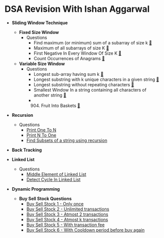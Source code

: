 # DSA Revision With Ishan Aggarwal

* **Sliding Window Technique**
    * **Fixed Size Window**
        - Questions
            * Find maximum (or minimum) sum of a subarray of size k [:link:](/src/main/java/sliding_window/fixed/MaximumSumOfAllSubarrayOfSizeK.java)
            * Maximum of all subarrays of size K [:link:](/src/main/java/sliding_window/fixed/MaximumElementOfEachSubarrayOfSizeK.java)
            * First Negative In Every Window Of Size K [:link:](/src/main/java/sliding_window/fixed/FirstNegativeOfEachSubarrayOfSizeK.java)
            * Count Occurrences of Anagrams [:link:](/src/main/java/sliding_window/fixed/CountAnagrams.java)
    * **Variable Size Window**
        - Questions
            * Longest sub-array having sum k [:link:](/src/main/java/sliding_window/variable/LongestSubarrayWithGivenSumK.java)
            * Longest substring with k unique characters in a given string [:link:](/src/main/java/sliding_window/variable/LongestSubstringWithKUniqueChars.java)
            * Longest substring without repeating characters [:link:](/src/main/java/sliding_window/variable/LongestSubstringWithAllUniqueChars.java)
            * Smallest Window In a string containing all characters of another string [:link:](/src/main/java/sliding_window/variable/SmallestSubstringContainingAllCharsFromPattern.java)
            * 904. Fruit Into Baskets [:link:](/src/main/java/sliding_window/variable/MaxFruitsIntoTwoBaskets.java)

* **Recursion**
    - Questions
        * [Print One To N](https://github.com/ishan-aggarwal/dsa_by_ishan/blob/master/src/main/java/recursion/easy/PrintOneToN.java)
        * [Print N To One](https://github.com/ishan-aggarwal/dsa_by_ishan/blob/master/src/main/java/recursion/easy/PrintNToOne.java)
        * [Find Subsets of a string using recursion](https://github.com/ishan-aggarwal/dsa_by_ishan/blob/master/src/main/java/recursion/medium/FindSubsets.java)


* **Back Tracking**


* **Linked List**
    - Questions
        * [Middle Element of Linked List](https://github.com/ishan-aggarwal/dsa_by_ishan/blob/master/src/main/java/linked_list/MiddleElementOfLinkedList.java)
        * [Detect Cycle In Linked List](https://github.com/ishan-aggarwal/dsa_by_ishan/blob/master/src/main/java/linked_list/DetectCycleInLinkedList.java)


* **Dynamic Programming**
    * **Buy Sell Stock Questions**
        * [Buy Sell Stock 1 - Only once](https://github.com/ishan-aggarwal/dsa_by_ishan/blob/master/src/main/java/dynamic_programming/buy_sell_stock/BuySellStock1.java)
        * [Buy Sell Stock 2 - Unlimited transactions](https://github.com/ishan-aggarwal/dsa_by_ishan/blob/master/src/main/java/dynamic_programming/buy_sell_stock/BuySellStock2.java)
        * [Buy Sell Stock 3 - Atmost 2 transactions](https://github.com/ishan-aggarwal/dsa_by_ishan/blob/master/src/main/java/dynamic_programming/buy_sell_stock/BuySellStock3.java)
        * [Buy Sell Stock 4 - Atmost k transactions](https://github.com/ishan-aggarwal/dsa_by_ishan/blob/master/src/main/java/dynamic_programming/buy_sell_stock/BuySellStock4.java)
        * [Buy Sell Stock 5 - With transaction fee](https://github.com/ishan-aggarwal/dsa_by_ishan/blob/master/src/main/java/dynamic_programming/buy_sell_stock/BuySellStock5.java)
        * [Buy Sell Stock 6 - With Cooldown period before buy again](https://github.com/ishan-aggarwal/dsa_by_ishan/blob/master/src/main/java/dynamic_programming/buy_sell_stock/BuySellStock6.java)
